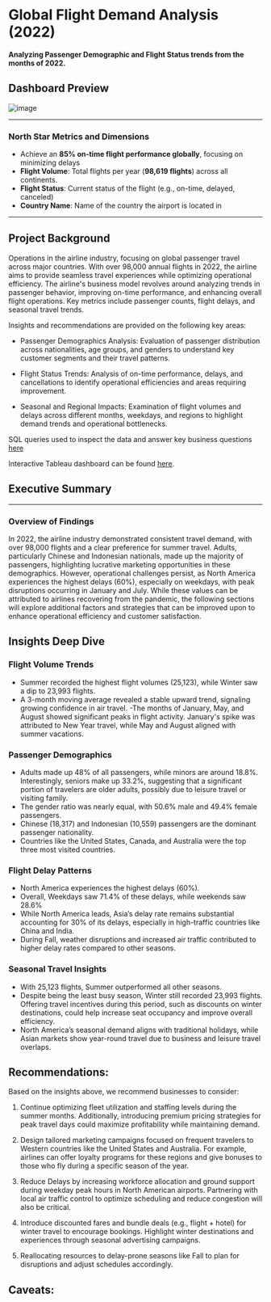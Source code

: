 # Global Flight Demand Analysis (2022)

**Analyzing Passenger Demographic and Flight Status trends from the months of 2022.** 


## Dashboard Preview

![image](https://github.com/user-attachments/assets/f2cce10b-eb1e-431d-aba5-0acb664c24bb) 


---
### North Star Metrics and Dimensions 
- Achieve an **85% on-time flight performance globally**, focusing on minimizing delays
- **Flight Volume**: Total flights per year (**98,619 flights**) across all continents.
- **Flight Status**:  Current status of the flight (e.g., on-time, delayed, canceled)
- **Country Name**: Name of the country the airport is located in

---

## Project Background

Operations in the airline industry, focusing on global passenger travel across major countries. With over 98,000 annual flights in 2022, the airline aims to provide seamless travel experiences while optimizing operational efficiency. The airline's business model revolves around analyzing trends in passenger behavior, improving on-time performance, and enhancing overall flight operations. Key metrics include passenger counts, flight delays, and seasonal travel trends. 

Insights and recommendations are provided on the following key areas:
- Passenger Demographics Analysis: Evaluation of passenger distribution across nationalities, age groups, and genders to understand key customer segments and their travel patterns.

- Flight Status Trends: Analysis of on-time performance, delays, and cancellations to identify operational efficiencies and areas requiring improvement.

- Seasonal and Regional Impacts: Examination of flight volumes and delays across different months, weekdays, and regions to highlight demand trends and operational bottlenecks.

SQL queries used to inspect the data and answer key business questions [here](Query_Airline.sql)

Interactive Tableau dashboard can be found [here](https://public.tableau.com/views/Airline-Project/Dashboard1?:language=en-US&:sid=&:display_count=n&:origin=viz_share_link).


## Executive Summary
---
### Overview of Findings
In 2022, the airline industry demonstrated consistent travel demand, with over 98,000 flights and a clear preference for summer travel. Adults, particularly Chinese and Indonesian nationals, made up the majority of passengers, highlighting lucrative marketing opportunities in these demographics. However, operational challenges persist, as North America experiences the highest delays (60%), especially on weekdays, with peak disruptions occurring in January and July. While these values can be attributed to airlines recovering from the pandemic, the following sections will explore additional factors and strategies that can be improved upon to enhance operational efficiency and customer satisfaction.

## Insights Deep Dive

### Flight Volume Trends
- Summer recorded the highest flight volumes (25,123), while Winter saw a dip to 23,993 flights.
- A 3-month moving average revealed a stable upward trend, signaling growing confidence in air travel.
-The months of January, May, and August showed significant peaks in flight activity. January's spike was attributed to New Year travel, while May and August aligned with summer vacations. 

### Passenger Demographics
- Adults made up 48% of all passengers, while minors are around 18.8%. Interestingly, seniors make up 33.2%, suggesting that a significant portion of travelers are older adults, possibly due to leisure travel or visiting family.
- The gender ratio was nearly equal, with 50.6% male and 49.4% female passengers.
- Chinese (18,317) and Indonesian (10,559) passengers are the dominant passenger nationality.
- Countries like the United States, Canada, and Australia were the top three most visited countries.

### Flight Delay Patterns
- North America experiences the highest delays (60%).
- Overall, Weekdays saw 71.4% of these delays, while weekends saw 28.6%
- While North America leads, Asia’s delay rate remains substantial accounting for 30% of its delays, especially in high-traffic countries like China and India.
- During Fall, weather disruptions and increased air traffic contributed to higher delay rates compared to other seasons.

### Seasonal Travel Insights
- With 25,123 flights, Summer outperformed all other seasons.
- Despite being the least busy season, Winter still recorded 23,993 flights. Offering travel incentives during this period, such as discounts on winter destinations, could help increase seat occupancy and improve overall efficiency.
- North America’s seasonal demand aligns with traditional holidays, while Asian markets show year-round travel due to business and leisure travel overlaps.

## Recommendations: 
Based on the insights above, we recommend businesses to consider:

1. Continue optimizing fleet utilization and staffing levels during the summer months. Additionally, introducing premium pricing strategies for peak travel days could maximize profitability while maintaining demand.
  
2. Design tailored marketing campaigns focused on frequent travelers to Western countries like the United States and Australia. For example, airlines can offer loyalty programs for these regions and give bonuses to those who fly during a specific season of the year.
  
3. Reduce Delays by increasing workforce allocation and ground support during weekday peak hours in North American airports. Partnering with local air traffic control to optimize scheduling and reduce congestion will also be critical.
   
4. Introduce discounted fares and bundle deals (e.g., flight + hotel) for winter travel to encourage bookings. Highlight winter destinations and experiences through seasonal advertising campaigns.
   
5. Reallocating resources to delay-prone seasons like Fall to plan for disruptions and adjust schedules accordingly.

## Caveats:
